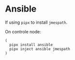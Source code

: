 # Ansible

If using `pipx` to install `jmespath`.

On controle node:

```shell
(
  pipx install ansible
  pipx inject ansible jmespath
)
```
